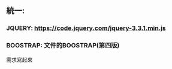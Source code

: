 
## 統一: 
### JQUERY: https://code.jquery.com/jquery-3.3.1.min.js
### BOOSTRAP: 文件的BOOSTRAP(第四版)  


需求寫起來
